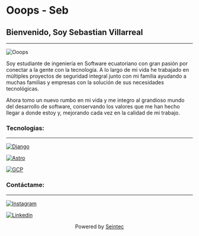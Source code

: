 # Ooops - Seb
## Bienvenido, Soy Sebastian Villarreal
---
![Ooops](https://user-images.githubusercontent.com/85721310/217986264-90c18f68-366e-4e4c-a0f2-0793a032d9a5.png)

Soy estudiante de ingeniería en Software ecuatoriano con gran pasión por conectar a la gente con la tecnología. A lo largo de mi vida he trabajado en múltiples proyectos de seguridad integral junto con mi familia ayudando a muchas familias y empresas con la solución de sus necesidades tecnológicas.

Ahora tomo un nuevo rumbo en mi vida y me integro al grandioso mundo del desarrollo de software, conservando los valores que me han hecho llegar a donde estoy y, mejorando cada vez en la calidad de mi trabajo.

### Tecnologias:
---
[![Django](https://img.shields.io/badge/python-django_4.2-a?style=for-the-badge&logo=python&logoColor=yellow&labelColor=dark&color=green)](https://www.djangoproject.com)

[![Astro](https://img.shields.io/badge/JS-Astro_4-black?style=for-the-badge&logo=astro&logoColor=white&labelColor=yellow)](https://astro.build/)

[![GCP](https://img.shields.io/badge/google-GCP-blue?style=for-the-badge&logo=google&logoColor=yellow&labelColor=red)](https://cloud.google.com/?hl=es)

### Contáctame:
---
[![Instagram](https://img.shields.io/badge/intagram-follow-a?style=social&logo=instagram&logoColor=black&labelColor=red)](https://www.linkedin.com/in/dev-seb/)

[![Linkedin](https://img.shields.io/badge/linkedin-follow-a?style=social&logo=linkedin&logoColor=black&labelColor=red)](https://www.instagram.com/sebas_ebas/)


<p align="center">
<span style="display: block; text-align: center;">Powered by <a href="https://seintec.com" target="_blank" rel="noopener noreferrer">Seintec</a></span>
</p>

